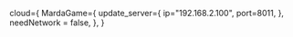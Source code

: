 cloud={
  MardaGame={
    update_server={
      ip="192.168.2.100",
      port=8011,
    },
    needNetwork = false,
  },
}
